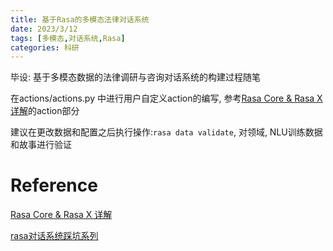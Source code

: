 ```yaml
---
title: 基于Rasa的多模态法律对话系统
date: 2023/3/12
tags: [多模态,对话系统,Rasa]
categories: 科研
---
```


<meta name="referrer" content="no-referrer" />

毕设: 基于多模态数据的法律调研与咨询对话系统的构建过程随笔

<!--more-->

在actions/actions.py 中进行用户自定义action的编写, 参考[Rasa Core & Rasa X 详解](https://ningshixian.github.io/2020/12/14/Rasa-Core-&-Rasa-X-%E8%AF%A6%E8%A7%A3/)的action部分

建议在更改数据和配置之后执行操作:`rasa data validate`, 对领域, NLU训练数据和故事进行验证

# Reference

[Rasa Core & Rasa X 详解](https://ningshixian.github.io/2020/12/14/Rasa-Core-&-Rasa-X-%E8%AF%A6%E8%A7%A3/)

[rasa对话系统踩坑系列](https://www.jianshu.com/u/4b912e917c2e)
